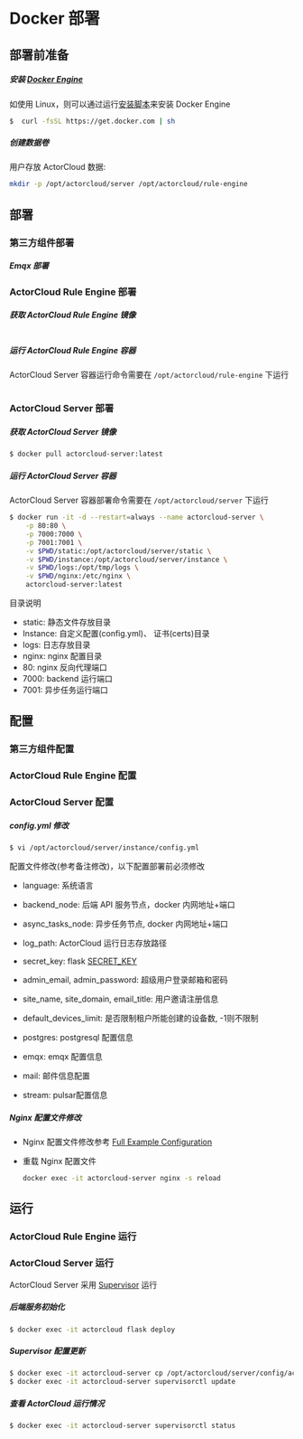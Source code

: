 # Docker 部署

## 部署前准备

##### 安装 [Docker Engine](https://docs.docker.com/engine/installation/)

如使用 Linux，则可以通过运行[安装脚本](https://get.docker.com/)来安装 Docker Engine

```bash
$  curl -fsSL https://get.docker.com | sh
```

##### 创建数据卷

用户存放 ActorCloud 数据:

```bash
mkdir -p /opt/actorcloud/server /opt/actorcloud/rule-engine
```

## 部署

### 第三方组件部署

##### Emqx 部署


### ActorCloud Rule Engine 部署

##### 获取 ActorCloud Rule Engine 镜像
```bash

```

##### 运行 ActorCloud Rule Engine 容器
ActorCloud Server 容器运行命令需要在 `/opt/actorcloud/rule-engine` 下运行
```bash

```

### ActorCloud Server 部署

##### 获取 ActorCloud Server 镜像

```bash
$ docker pull actorcloud-server:latest
```

##### 运行 ActorCloud Server 容器

ActorCloud Server 容器部署命令需要在 `/opt/actorcloud/server` 下运行

```bash
$ docker run -it -d --restart=always --name actorcloud-server \
    -p 80:80 \
    -p 7000:7000 \
    -p 7001:7001 \
    -v $PWD/static:/opt/actorcloud/server/static \
    -v $PWD/instance:/opt/actorcloud/server/instance \
    -v $PWD/logs:/opt/tmp/logs \
    -v $PWD/nginx:/etc/nginx \
    actorcloud-server:latest
```
目录说明
* static: 静态文件存放目录
* Instance:  自定义配置(config.yml)、 证书(certs)目录
* logs: 日志存放目录
* nginx: nginx 配置目录
* 80:  nginx 反向代理端口
* 7000: backend 运行端口
* 7001: 异步任务运行端口

## 配置

### 第三方组件配置

### ActorCloud Rule Engine 配置

### ActorCloud Server 配置

##### config.yml 修改
```bash
$ vi /opt/actorcloud/server/instance/config.yml
```

配置文件修改(参考备注修改)，以下配置部署前必须修改

* language: 系统语言

* backend_node: 后端 API 服务节点，docker 内网地址+端口

* async_tasks_node: 异步任务节点, docker 内网地址+端口

* log_path:  ActorCloud 运行日志存放路径

* secret_key:  flask [SECRET_KEY](http://flask.pocoo.org/docs/1.0/config/#SECRET_KEY)

* admin_email, admin_password: 超级用户登录邮箱和密码

* site_name, site_domain, email_title:  用户邀请注册信息

* default_devices_limit: 是否限制租户所能创建的设备数, -1则不限制

* postgres: postgresql 配置信息

* emqx: emqx 配置信息

* mail: 邮件信息配置

* stream: pulsar配置信息


##### Nginx 配置文件修改

* Nginx 配置文件修改参考 [Full Example Configuration](https://www.nginx.com/resources/wiki/start/topics/examples/full/)

* 重载 Nginx 配置文件

  ```bash
  docker exec -it actorcloud-server nginx -s reload
  ```

## 运行

### ActorCloud Rule Engine 运行

### ActorCloud Server 运行

ActorCloud Server 采用 [Supervisor](http://supervisord.org/) 运行
##### 后端服务初始化

   ```bash
$ docker exec -it actorcloud flask deploy
   ```

##### Supervisor 配置更新

   ```bash
$ docker exec -it actorcloud-server cp /opt/actorcloud/server/config/actorcloud_supervisord.conf /etc/supervisor/conf.d/
$ docker exec -it actorcloud-server supervisorctl update
   ```

##### 查看 ActorCloud 运行情况

   ```bash
$ docker exec -it actorcloud-server supervisorctl status
   ```